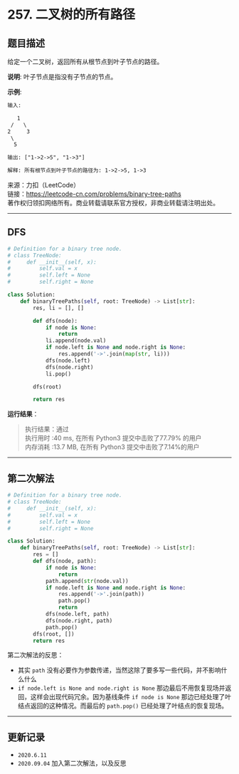 # 257. 二叉树的所有路径

## 题目描述

给定一个二叉树，返回所有从根节点到叶子节点的路径。

**说明**: 叶子节点是指没有子节点的节点。

**示例**:

```txt
输入:

   1
 /   \
2     3
 \
  5

输出: ["1->2->5", "1->3"]

解释: 所有根节点到叶子节点的路径为: 1->2->5, 1->3
```

来源：力扣（LeetCode）  
链接：<https://leetcode-cn.com/problems/binary-tree-paths>  
著作权归领扣网络所有。商业转载请联系官方授权，非商业转载请注明出处。

---

## DFS

```python
# Definition for a binary tree node.
# class TreeNode:
#     def __init__(self, x):
#         self.val = x
#         self.left = None
#         self.right = None

class Solution:
    def binaryTreePaths(self, root: TreeNode) -> List[str]:
        res, li = [], []

        def dfs(node):
            if node is None:
                return
            li.append(node.val)
            if node.left is None and node.right is None:
                res.append('->'.join(map(str, li)))
            dfs(node.left)
            dfs(node.right)
            li.pop()

        dfs(root)

        return res

```

**运行结果**：

> 执行结果：通过  
> 执行用时 :40 ms, 在所有 Python3 提交中击败了77.79% 的用户  
> 内存消耗 :13.7 MB, 在所有 Python3 提交中击败了7.14%的用户

---

## 第二次解法

```python
# Definition for a binary tree node.
# class TreeNode:
#     def __init__(self, x):
#         self.val = x
#         self.left = None
#         self.right = None

class Solution:
    def binaryTreePaths(self, root: TreeNode) -> List[str]:
        res = []
        def dfs(node, path):
            if node is None:
                return
            path.append(str(node.val))
            if node.left is None and node.right is None:
                res.append('->'.join(path))
                path.pop()
                return
            dfs(node.left, path)
            dfs(node.right, path)
            path.pop()
        dfs(root, [])
        return res

```

第二次解法的反思：

- 其实 `path` 没有必要作为参数传递，当然这除了要多写一些代码，并不影响什么什么
- `if node.left is None and node.right is None` 那边最后不用恢复现场并返回，这样会出现代码冗余。因为基线条件 `if node is None` 那边已经处理了叶结点返回的这种情况。而最后的 `path.pop()` 已经处理了叶结点的恢复现场。

---

## 更新记录

- `2020.6.11`
- `2020.09.04` 加入第二次解法，以及反思
